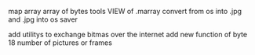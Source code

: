 map array array of bytes
tools VIEW of .marray convert from os into .jpg and .jpg into os saver

add utilitys to exchange bitmas over the internet
add new function of byte 18 number of pictures or frames
